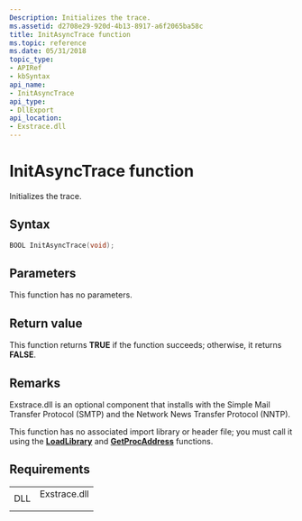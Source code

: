 ```yaml
---
Description: Initializes the trace.
ms.assetid: d2708e29-920d-4b13-8917-a6f2065ba58c
title: InitAsyncTrace function
ms.topic: reference
ms.date: 05/31/2018
topic_type: 
- APIRef
- kbSyntax
api_name: 
- InitAsyncTrace
api_type: 
- DllExport
api_location: 
- Exstrace.dll
---
```


# InitAsyncTrace function

Initializes the trace.

## Syntax


```C++
BOOL InitAsyncTrace(void);
```



## Parameters

This function has no parameters.

## Return value

This function returns **TRUE** if the function succeeds; otherwise, it returns **FALSE**.

## Remarks

Exstrace.dll is an optional component that installs with the Simple Mail Transfer Protocol (SMTP) and the Network News Transfer Protocol (NNTP).

This function has no associated import library or header file; you must call it using the [**LoadLibrary**](/windows/win32/api/libloaderapi/nf-libloaderapi-loadlibrarya) and [**GetProcAddress**](/windows/win32/api/libloaderapi/nf-libloaderapi-getprocaddress) functions.

## Requirements



|                |                                                                                         |
|----------------|-----------------------------------------------------------------------------------------|
| DLL<br/> | <dl> <dt>Exstrace.dll</dt> </dl> |



 

 